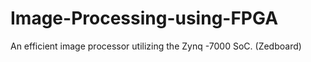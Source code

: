 # Image-Processing-using-FPGA
An efficient image processor utilizing the Zynq -7000 SoC. (Zedboard)
